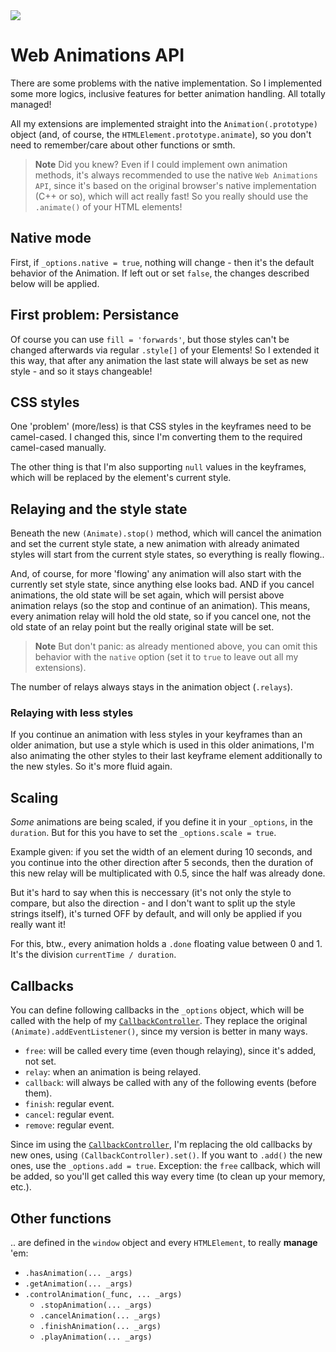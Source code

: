 <img src="https://kekse.biz/php/count.php?draw&override=github:v4" />

# Web Animations API
There are some problems with the native implementation. So I implemented some more logics,
inclusive features for better animation handling. All totally managed!

All my extensions are implemented straight into the `Animation(.prototype)` object (and,
of course, the `HTMLElement.prototype.animate`), so you don't need to remember/care about
other functions or smth.

> **Note**
> Did you knew? Even if I could implement own animation methods, it's always recommended
> to use the native `Web Animations API`, since it's based on the original browser's
> native implementation (C++ or so), which will act really fast! So you really should
> use the `.animate()` of your HTML elements!

## Native mode
First, if `_options.native = true`, nothing will change - then it's the default behavior
of the Animation. If left out or set `false`, the changes described below will be applied.

## First problem: Persistance
Of course you can use `fill = 'forwards'`, but those styles can't be changed afterwards
via regular `.style[]` of your Elements! So I extended it this way, that after any animation
the last state will always be set as new style - and so it stays changeable!

## CSS styles
One 'problem' (more/less) is that CSS styles in the keyframes need to be camel-cased.
I changed this, since I'm converting them to the required camel-cased manually.

The other thing is that I'm also supporting `null` values in the keyframes, which will
be replaced by the element's current style.

## Relaying and the style state
Beneath the new `(Animate).stop()` method, which will cancel the animation and set the
current style state, a new animation with already animated styles will start from the
current style states, so everything is really flowing..

And, of course, for more 'flowing' any animation will also start with the currently set
style state, since anything else looks bad. AND if you cancel animations, the old state
will be set again, which will persist above animation relays (so the stop and continue
of an animation). This means, every animation relay will hold the old state, so if you
cancel one, not the old state of an relay point but the really original state will be set.

> **Note**
> But don't panic: as already mentioned above, you can omit this behavior with the
> `native` option (set it to `true` to leave out all my extensions).

The number of relays always stays in the animation object (`.relays`).

### Relaying with less styles
If you continue an animation with less styles in your keyframes than an older animation,
but use a style which is used in this older animations, I'm also animating the other
styles to their last keyframe element additionally to the new styles. So it's more fluid
again.

## Scaling
_Some_ animations are being scaled, if you define it in your `_options`, in the `duration`.
But for this you have to set the `_options.scale = true`.

Example given: if you set the width of an element during 10 seconds, and you continue into
the other direction after 5 seconds, then the duration of this new relay will be
multiplicated with 0.5, since the half was already done.

But it's hard to say when this is neccessary (it's not only the style to compare, but also
the direction - and I don't want to split up the style strings itself), it's turned OFF by
default, and will only be applied if you really want it!

For this, btw., every animation holds a `.done` floating value between 0 and 1. It's the
division `currentTime / duration`.

## Callbacks
You can define following callbacks in the `_options` object, which will be called with the
help of my [`CallbackController`](../lib/callback-controller.md). They replace the original
`(Animate).addEventListener()`, since my version is better in many ways.

* `free`: will be called every time (even though relaying), since it's added, not set.
* `relay`: when an animation is being relayed.
* `callback`: will always be called with any of the following events (before them).
* `finish`: regular event.
* `cancel`: regular event.
* `remove`: regular event.

Since im using the [`CallbackController`](../lib/callback-controller.md), I'm replacing the
old callbacks by new ones, using `(CallbackController).set()`. If you want to `.add()` the
new ones, use the `_options.add = true`. Exception: the `free` callback, which will be added,
so you'll get called this way every time (to clean up your memory, etc.).

## Other functions
.. are defined in the `window` object and every `HTMLElement`, to really **manage** 'em:

* `.hasAnimation(... _args)`
* `.getAnimation(... _args)`
* `.controlAnimation(_func, ... _args)`
    * `.stopAnimation(... _args)`
    * `.cancelAnimation(... _args)`
    * `.finishAnimation(... _args)`
    * `.playAnimation(... _args)`

